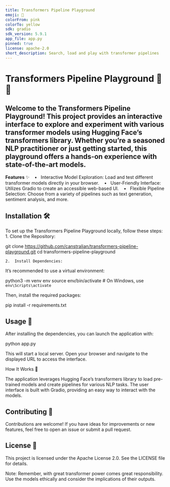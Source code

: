 ```yaml
---
title: Transformers Pipeline Playground
emoji: 🐇
colorFrom: pink
colorTo: yellow
sdk: gradio
sdk_version: 5.9.1
app_file: app.py
pinned: true
license: apache-2.0
short_description: Search, load and play with transformer pipelines
---
```


# Transformers Pipeline Playground 🎡🤖

## Welcome to the Transformers Pipeline Playground! This project provides an interactive interface to explore and experiment with various transformer models using Hugging Face’s transformers library. Whether you’re a seasoned NLP practitioner or just getting started, this playground offers a hands-on experience with state-of-the-art models.

**Features** ✨
   •   Interactive Model Exploration: Load and test different transformer models directly in your browser.
   •   User-Friendly Interface: Utilizes Gradio to create an accessible web-based UI.
   •   Flexible Pipeline Selection: Choose from a variety of pipelines such as text generation, sentiment analysis, and more.

## Installation 🛠️

To set up the Transformers Pipeline Playground locally, follow these steps:
	1.	Clone the Repository:

git clone https://github.com/canstralian/transformers-pipeline-playground.git
cd transformers-pipeline-playground


	2.	Install Dependencies:
It’s recommended to use a virtual environment:

python3 -m venv env
source env/bin/activate  # On Windows, use `env\Scripts\activate`

Then, install the required packages:

pip install -r requirements.txt



## Usage 🚀

After installing the dependencies, you can launch the application with:

python app.py

This will start a local server. Open your browser and navigate to the displayed URL to access the interface.

How It Works 🧠

The application leverages Hugging Face’s transformers library to load pre-trained models and create pipelines for various NLP tasks. The user interface is built with Gradio, providing an easy way to interact with the models.

## Contributing 🤝

Contributions are welcome! If you have ideas for improvements or new features, feel free to open an issue or submit a pull request.

## License 📄

This project is licensed under the Apache License 2.0. See the LICENSE file for details.

Note: Remember, with great transformer power comes great responsibility. Use the models ethically and consider the implications of their outputs.